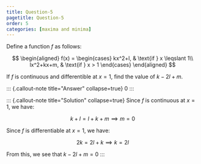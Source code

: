 ```yaml
---
title: Question-5
pagetitle: Question-5
order: 5
categories: [maxima and minima]
---
```


Define a function $f$ as follows:

$$
\begin{aligned}
    f(x) = \begin{cases}
               kx^2+l, & \text{if } x \leqslant 1\\
              lx^2+kx+m, & \text{if } x > 1 
          \end{cases}
\end{aligned}
$$

If $f$ is continuous and differentible at $x=1$, find the value of $k-2l+m$.

::: {.callout-note title="Answer" collapse=true}
$0$
:::

::: {.callout-note title="Solution" collapse=true}
Since $f$ is continuous at $x = 1$, we have:

$$
k + l = l + k + m \implies m = 0
$$

Since $f$ is differentiable at $x = 1$, we have:

$$
2k = 2l + k \implies k = 2l
$$

From this, we see that $k - 2l + m = 0$
:::